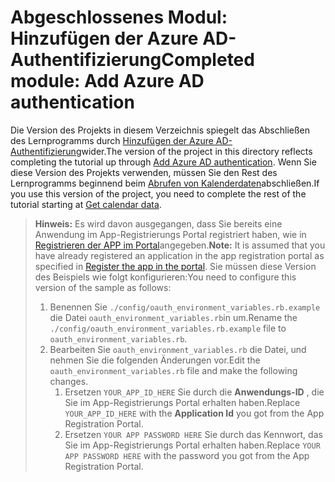 # <a name="completed-module-add-azure-ad-authentication"></a><span data-ttu-id="dc315-101">Abgeschlossenes Modul: Hinzufügen der Azure AD-Authentifizierung</span><span class="sxs-lookup"><span data-stu-id="dc315-101">Completed module: Add Azure AD authentication</span></span>

<span data-ttu-id="dc315-102">Die Version des Projekts in diesem Verzeichnis spiegelt das Abschließen des Lernprogramms durch [Hinzufügen der Azure AD-Authentifizierung](https://docs.microsoft.com/graph/training/ruby-tutorial?tutorial-step=3)wider.</span><span class="sxs-lookup"><span data-stu-id="dc315-102">The version of the project in this directory reflects completing the tutorial up through [Add Azure AD authentication](https://docs.microsoft.com/graph/training/ruby-tutorial?tutorial-step=3).</span></span> <span data-ttu-id="dc315-103">Wenn Sie diese Version des Projekts verwenden, müssen Sie den Rest des Lernprogramms beginnend beim [Abrufen von Kalenderdaten](https://docs.microsoft.com/graph/training/ruby-tutorial?tutorial-step=4)abschließen.</span><span class="sxs-lookup"><span data-stu-id="dc315-103">If you use this version of the project, you need to complete the rest of the tutorial starting at [Get calendar data](https://docs.microsoft.com/graph/training/ruby-tutorial?tutorial-step=4).</span></span>

> <span data-ttu-id="dc315-104">**Hinweis:** Es wird davon ausgegangen, dass Sie bereits eine Anwendung im App-Registrierungs Portal registriert haben, wie in [Registrieren der APP im Portal](https://docs.microsoft.com/graph/training/ruby-tutorial?tutorial-step=2)angegeben.</span><span class="sxs-lookup"><span data-stu-id="dc315-104">**Note:** It is assumed that you have already registered an application in the app registration portal as specified in [Register the app in the portal](https://docs.microsoft.com/graph/training/ruby-tutorial?tutorial-step=2).</span></span> <span data-ttu-id="dc315-105">Sie müssen diese Version des Beispiels wie folgt konfigurieren:</span><span class="sxs-lookup"><span data-stu-id="dc315-105">You need to configure this version of the sample as follows:</span></span>
>
> 1. <span data-ttu-id="dc315-106">Benennen Sie `./config/oauth_environment_variables.rb.example` die Datei `oauth_environment_variables.rb`in um.</span><span class="sxs-lookup"><span data-stu-id="dc315-106">Rename the `./config/oauth_environment_variables.rb.example` file to `oauth_environment_variables.rb`.</span></span>
> 1. <span data-ttu-id="dc315-107">Bearbeiten Sie `oauth_environment_variables.rb` die Datei, und nehmen Sie die folgenden Änderungen vor.</span><span class="sxs-lookup"><span data-stu-id="dc315-107">Edit the `oauth_environment_variables.rb` file and make the following changes.</span></span>
>     1. <span data-ttu-id="dc315-108">Ersetzen `YOUR_APP_ID_HERE` Sie durch die **Anwendungs-ID** , die Sie im App-Registrierungs Portal erhalten haben.</span><span class="sxs-lookup"><span data-stu-id="dc315-108">Replace `YOUR_APP_ID_HERE` with the **Application Id** you got from the App Registration Portal.</span></span>
>     1. <span data-ttu-id="dc315-109">Ersetzen `YOUR APP PASSWORD HERE` Sie durch das Kennwort, das Sie im App-Registrierungs Portal erhalten haben.</span><span class="sxs-lookup"><span data-stu-id="dc315-109">Replace `YOUR APP PASSWORD HERE` with the password you got from the App Registration Portal.</span></span>